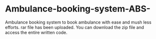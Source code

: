 # Ambulance-booking-system-ABS-
Ambulance booking system to book ambulance with ease and mush less efforts.
rar file has been uploaded. You can download the zip file and access the entire written code.
